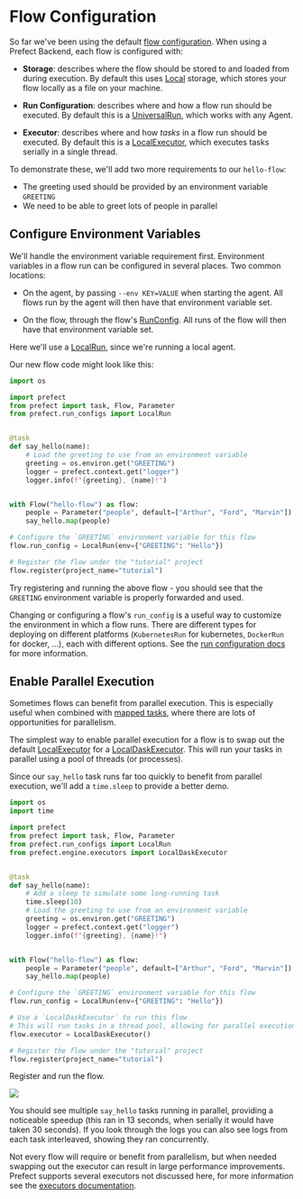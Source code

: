 # Flow Configuration

So far we've been using the default [flow
configuration](/orchestration/flow_config.md). When using a Prefect Backend,
each flow is configured with:

- **Storage**: describes where the flow should be stored to and loaded from
  during execution. By default this uses
  [Local](/orchestration/flow_config/storage.md#local) storage, which stores
  your flow locally as a file on your machine.

- **Run Configuration**: describes where and how a flow run should be executed.
  By default this is a
  [UniversalRun](/orchestration/flow_config/run_configs.md#universalrun), which
  works with any Agent.

- **Executor**: describes where and how *tasks* in a flow run should be
  executed. By default this is a
  [LocalExecutor](/orchestration/flow_config/executors.md#localexecutor), which
  executes tasks serially in a single thread.

To demonstrate these, we'll add two more requirements to our `hello-flow`:

- The greeting used should be provided by an environment variable `GREETING`
- We need to be able to greet lots of people in parallel

## Configure Environment Variables

We'll handle the environment variable requirement first. Environment variables
in a flow run can be configured in several places. Two common locations:

- On the agent, by passing `--env KEY=VALUE` when starting the agent. All
  flows run by the agent will then have that environment variable set.

- On the flow, through the flow's
  [RunConfig](/orchestration/flow_config/run_configs.md). All runs of the flow
  will then have that environment variable set.

Here we'll use a [LocalRun](/orchestration/flow_config/run_configs.md#localrun),
since we're running a local agent.

Our new flow code might look like this:

```python
import os

import prefect
from prefect import task, Flow, Parameter
from prefect.run_configs import LocalRun


@task
def say_hello(name):
    # Load the greeting to use from an environment variable
    greeting = os.environ.get("GREETING")
    logger = prefect.context.get("logger")
    logger.info(f"{greeting}, {name}!")


with Flow("hello-flow") as flow:
    people = Parameter("people", default=["Arthur", "Ford", "Marvin"])
    say_hello.map(people)

# Configure the `GREETING` environment variable for this flow
flow.run_config = LocalRun(env={"GREETING": "Hello"})

# Register the flow under the "tutorial" project
flow.register(project_name="tutorial")
```

Try registering and running the above flow - you should see that the `GREETING`
environment variable is properly forwarded and used.

Changing or configuring a flow's `run_config` is a useful way to customize the
environment in which a flow runs. There are different types for deploying on
different platforms (`KubernetesRun` for kubernetes, `DockerRun` for docker,
...), each with different options. See the [run configuration
docs](/orchestration/flow_config/run_configs.md) for more information.

## Enable Parallel Execution

Sometimes flows can benefit from parallel execution. This is especially useful
when combined with [mapped tasks](/core/concepts/mapping.md), where there are
lots of opportunities for parallelism.

The simplest way to enable parallel execution for a flow is to swap out the
default [LocalExecutor](/orchestration/flow_config/executors.md#localexecutor)
for a
[LocalDaskExecutor](/orchestration/flow_config/executors.md#localdaskexecutor).
This will run your tasks in parallel using a pool of threads (or processes).

Since our `say_hello` task runs far too quickly to benefit from parallel
execution, we'll add a `time.sleep` to provide a better demo.

```python
import os
import time

import prefect
from prefect import task, Flow, Parameter
from prefect.run_configs import LocalRun
from prefect.engine.executors import LocalDaskExecutor


@task
def say_hello(name):
    # Add a sleep to simulate some long-running task
    time.sleep(10)
    # Load the greeting to use from an environment variable
    greeting = os.environ.get("GREETING")
    logger = prefect.context.get("logger")
    logger.info(f"{greeting}, {name}!")


with Flow("hello-flow") as flow:
    people = Parameter("people", default=["Arthur", "Ford", "Marvin"])
    say_hello.map(people)

# Configure the `GREETING` environment variable for this flow
flow.run_config = LocalRun(env={"GREETING": "Hello"})

# Use a `LocalDaskExecutor` to run this flow
# This will run tasks in a thread pool, allowing for parallel execution
flow.executor = LocalDaskExecutor()

# Register the flow under the "tutorial" project
flow.register(project_name="tutorial")
```

Register and run the flow.

![](/orchestration/tutorial/hello-flow-run-parallel.png)

You should see multiple `say_hello` tasks running in parallel, providing a
noticeable speedup (this ran in 13 seconds, when serially it would have taken
30 seconds). If you look through the logs you can also see logs from each task
interleaved, showing they ran concurrently.

Not every flow will require or benefit from parallelism, but when needed
swapping out the executor can result in large performance improvements. Prefect
supports several executors not discussed here, for more information see the
[executors documentation](/orchestration/flow_config/executors.md).
